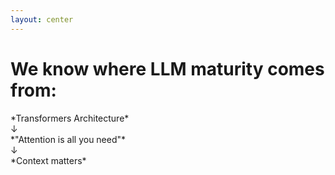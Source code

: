 ```yaml
---
layout: center
---
```


# We know where LLM maturity comes from:

<div class="text-center space-y-8">

<div class="text-2xl">
<div class="i-uim-circuit inline text-blue-500 mr-2"></div> *Transformers Architecture*
</div>

<div class="text-4xl text-gray-400">
↓
</div>

<div class="text-2xl">
<div class="i-uim-focus inline text-green-500 mr-2"></div> *"Attention is all you need"*
</div>

<div class="text-4xl text-gray-400">
↓
</div>

<div class="text-2xl">
<div class="i-uim-database inline text-orange-500 mr-2"></div> *Context matters*
</div>

</div>

<!--
The maturity of modern LLMs comes from a specific architectural breakthrough: Transformers. The 2017 paper "Attention is all you need" wasn't just a catchy title - it was a fundamental insight.

The ability to direct attention means the ability to focus on relevant context. And when you can focus on the right context at the right time, you can make much better decisions.

This isn't just about LLMs getting bigger or having more parameters. It's about a fundamental capability that enables context-aware processing. The architecture that makes good guessing possible.
-->
